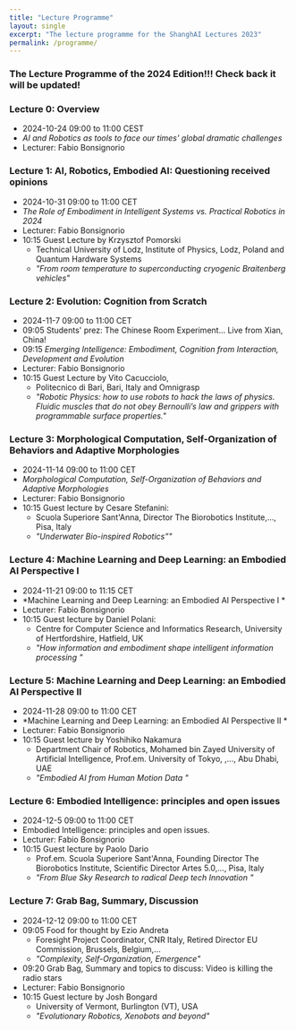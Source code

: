 ```yaml
---
title: "Lecture Programme"
layout: single
excerpt: "The lecture programme for the ShanghAI Lectures 2023"
permalink: /programme/
---
```


### The Lecture Programme of the 2024 Edition!!!  Check back it will be updated!

### Lecture 0: Overview
* 2024-10-24  09:00 to 11:00 CEST 
* *AI and Robotics as tools to face our times' global dramatic challenges* 
* Lecturer: Fabio Bonsignorio

### Lecture 1: AI, Robotics, Embodied AI: Questioning received opinions
* 2024-10-31  09:00 to 11:00 CET 
* *The Role of Embodiment in Intelligent Systems vs. Practical Robotics in 2024* 
* Lecturer: Fabio Bonsignorio
* 10:15 Guest Lecture by Krzysztof Pomorski 
  * Technical University of Lodz, Institute of Physics, Lodz, Poland and Quantum Hardware Systems
  * *"From room temperature to superconducting cryogenic Braitenberg vehicles"*
  
### Lecture 2: Evolution: Cognition from Scratch
* 2024-11-7 09:00 to 11:00 CET
* 09:05 Students' prez: The Chinese Room Experiment... Live from Xian, China!
* 09:15 *Emerging Intelligence: Embodiment, Cognition from Interaction, Development and Evolution* 
* Lecturer: Fabio Bonsignorio
* 10:15 Guest Lecture by Vito Cacucciolo,  
  * Politecnico di Bari, Bari, Italy and Omnigrasp
  * *"Robotic Physics: how to use robots to hack the laws of physics. Fluidic muscles that do not obey Bernoulli’s law and grippers with programmable surface properties."* 

### Lecture 3: Morphological Computation, Self-Organization of Behaviors and Adaptive Morphologies
* 2024-11-14 09:00 to 11:00 CET 
* *Morphological Computation, Self-Organization of Behaviors and Adaptive Morphologies* 
* Lecturer: Fabio Bonsignorio
* 10:15 Guest lecture by Cesare Stefanini: 
  * Scuola Superiore Sant'Anna, Director The Biorobotics Institute,..., Pisa, Italy
  * *"Underwater Bio-inspired Robotics”"* 
  
### Lecture 4: Machine Learning and Deep Learning: an Embodied AI Perspective I
* 2024-11-21 09:00 to 11:15 CET
* *Machine Learning and Deep Learning: an Embodied AI Perspective I * 
* Lecturer: Fabio Bonsignorio 
* 10:15 Guest lecture by Daniel Polani: 
  * Centre for Computer Science and Informatics Research, University of Hertfordshire, Hatfield, UK
  * *"How information and embodiment shape intelligent information processing "*

### Lecture 5: Machine Learning and Deep Learning: an Embodied AI Perspective II
* 2024-11-28  09:00 to 11:00 CET
* *Machine Learning and Deep Learning: an Embodied AI Perspective II *  
* Lecturer: Fabio Bonsignorio 
* 10:15  Guest lecture by Yoshihiko Nakamura
   * Department Chair of Robotics, Mohamed bin Zayed University of Artificial Intelligence, Prof.em. University of Tokyo, ,..., Abu Dhabi, UAE
   * *"Embodied AI from Human Motion Data "*
    
### Lecture  6: Embodied Intelligence: principles and open issues
* 2024-12-5 09:00 to 11:00 CET 
* Embodied Intelligence: principles and open issues. 
* Lecturer: Fabio Bonsignorio
* 10:15  Guest lecture by Paolo Dario
   * Prof.em. Scuola Superiore Sant'Anna, Founding Director The Biorobotics Institute, Scientific Director Artes 5.0,..., Pisa, Italy
   * *"From Blue Sky Research to radical Deep tech Innovation "*

### Lecture  7: Grab Bag, Summary, Discussion
* 2024-12-12 09:00 to 11:00 CET
* 09:05 Food for thought by Ezio Andreta
   * Foresight Project Coordinator, CNR Italy, Retired Director EU Commission, Brussels, Belgium,...
   * *"Complexity, Self-Organization, Emergence"*
* 09:20 Grab Bag, Summary and topics to discuss: Video is killing the radio stars 
* Lecturer: Fabio Bonsignorio
* 10:15 Guest lecture by Josh Bongard
   * University of Vermont, Burlington (VT), USA
   * *"Evolutionary Robotics, Xenobots and beyond"*







  


